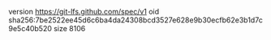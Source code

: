version https://git-lfs.github.com/spec/v1
oid sha256:7be2522ee45d6c6ba4da24308bcd3527e628e9b30ecfb62e3b1d7c9e5c40b520
size 8106
